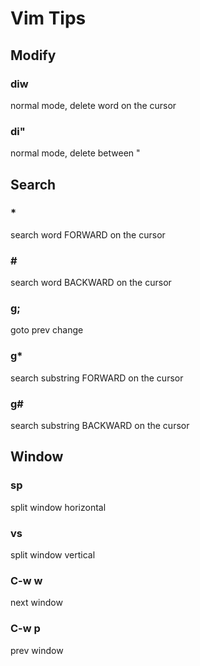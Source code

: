 # Vim Tips

## Modify

### diw
normal mode, delete word on the cursor

### di"
normal mode, delete between "

## Search

### *
search word FORWARD on the cursor

### \#
search word BACKWARD on the cursor

### g;
goto prev change

### g*
search substring FORWARD on the cursor

### g#
search substring BACKWARD on the cursor

## Window

### sp
split window horizontal

### vs
split window vertical

### C-w w
next window

### C-w p
prev window
